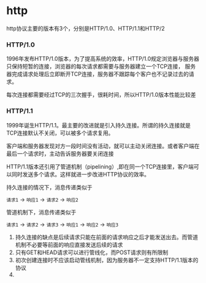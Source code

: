 # http

http协议主要的版本有3个，分别是HTTP/1.0、HTTP/1.1和HTTP/2

### HTTP/1.0

1996年发布HTTP/1.0版本，为了提高系统的效率，HTTP/1.0规定浏览器与服务器只保持短暂的连接，浏览器的每次请求都需要与服务器建立一个TCP连接，
服务器完成请求处理后立即断开TCP连接，服务器不跟踪每个客户也不记录过去的请求。

每次连接都需要经过TCP的三次握手，很耗时间，所以HTTP/1.0版本性能比较差

### HTTP/1.1
1999年诞生HTTP/1.1。最主要的改进就是引入持久连接。所谓的持久连接就是TCP连接默认不关闭，可以被多个请求复用。

客户端和服务器发现对方一段时间没有活动，就可以主动关闭连接。或者客户端在最后一个请求时，主动告诉服务器要关闭连接

HTTP/1.1版本还引用了管道机制（pipelining）,即在同一个TCP连接里，客户端可以同时发送多个请求。这样就进一步改进HTTP协议的效率。

持久连接的情况下，消息传递类似于

`请求1` -> `响应1` -> `请求2` -> `响应2`

管道机制下，消息传递类似于

`请求1` -> `请求2` -> `请求3` -> `响应1` -> `响应2` -> `响应3`

1. 持久连接的缺点是后续请求只能在前面的请求响应之后才能发送出去。而管道机制不必要等前面的响应直接发送后续的请求
2. 只有GET和HEAD请求可以进行管线化，而POST请求则有所限制
3. 初次创建连接时不应该启动管线机制，因为服务器不一定支持HTTP/1.1版本的协议
4. 


